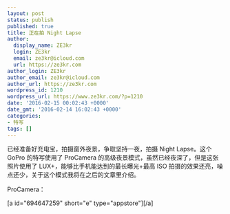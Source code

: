 ```yaml
---
layout: post
status: publish
published: true
title: 正在拍 Night Lapse
author:
  display_name: ZE3kr
  login: ZE3kr
  email: ze3kr@icloud.com
  url: https://ze3kr.com
author_login: ZE3kr
author_email: ze3kr@icloud.com
author_url: https://ze3kr.com
wordpress_id: 1210
wordpress_url: https://www.ze3kr.com/?p=1210
date: '2016-02-15 00:02:43 +0000'
date_gmt: '2016-02-14 16:02:43 +0000'
categories:
- 特写
tags: []
---
```

<p>已经准备好充电宝，拍摄窗外夜景，争取坚持一夜，拍摄 Night Lapse。这个 GoPro 的特写使用了 ProCamera 的高级夜景模式，虽然已经夜深了，但是这张照片使用了 LUX+，能够比手机能达到的最长曝光+最高 ISO 拍摄的效果还亮，噪点还少，关于这个模式我将在之后的文章里介绍。</p>
<p>ProCamera：</p>
<p>[a id="694647259" short="e" type="appstore"][/a]</p>
